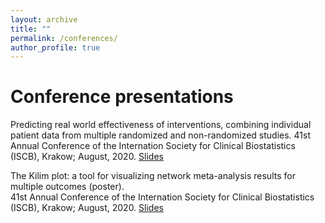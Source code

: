 ```yaml
---
layout: archive
title: ""
permalink: /conferences/
author_profile: true
---
```


# Conference presentations

Predicting real world effectiveness of interventions, combining individual patient data from multiple randomized and non-randomized studies. 
41st Annual Conference of the Internation Society for Clinical Biostatistics (ISCB), Krakow; August, 2020.
<ins>[Slides](https://mikejseo.github.io/files/ISCB2020_RA.pdf)</ins>

The Kilim plot: a tool for visualizing network meta-analysis results for multiple outcomes (poster).  
41st Annual Conference of the Internation Society for Clinical Biostatistics (ISCB), Krakow; August, 2020.
<ins>[Slides](https://mikejseo.github.io/files/ISCB2020_Kilim.pdf)</ins>